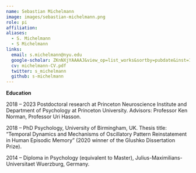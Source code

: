 ```yaml
---
name: Sebastian Michelmann
image: images/sebastian-michelmann.png
role: pi
affiliation: 
aliases:
  - S. Michelmann
  - S Michelmann
links:
  email: s.michelmann@nyu.edu
  google-scholar: ZKnNXjYAAAAJ&view_op=list_works&sortby=pubdate&inst=10749622055976013885
  cv: michelmann-CV.pdf
  twitter: s_michelmann
  github: s-michelmann
---
```


**Education**

2018 – 2023 Postdoctoral research at Princeton Neuroscience Institute and Department of Psychology at Princeton University. Advisors: Professor Ken Norman, Professor Uri Hasson.

2018 – PhD Psychology, University of Birmingham, UK. Thesis title: “Temporal Dynamics and Mechanisms of Oscillatory Pattern Reinstatement in Human Episodic Memory” (2020 winner of the Glushko Dissertation Prize).

2014 – Diploma in Psychology (equivalent to Master), Julius-Maximilians-Universitaet Wuerzburg, Germany.
